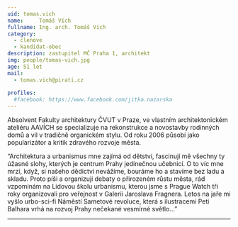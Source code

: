 ```yaml
---
uid: tomas.vich
name:     Tomáš Vích
fullname: Ing. arch. Tomáš Vích  
category:
  - clenove
  - kandidat-obec
description: zastupitel MČ Praha 1, architekt
img: people/tomas-vich.jpg
age: 51 let
mail:
  - tomas.vich@pirati.cz
 
profiles:
  #facebook: https://www.facebook.com/jitka.nazarska
---
```


Absolvent Fakulty architektury ČVUT v Praze, ve vlastním architektonickém ateliéru AAVÍCH se specializuje na rekonstrukce a novostavby rodinných domů a vil v tradičně organickém stylu. Od roku 2006 působí jako popularizátor a kritik zdravého rozvoje města. 

“Architektura a urbanismus mne zajímá od dětství, fascinují mě všechny ty úžasné slohy, kterých je centrum Prahy jedinečnou učebnicí. O to víc mne mrzí, když, si našeho dědictví nevážíme, bouráme ho a stavíme bez ladu a skladu. Proto píši a organizuji debaty o přirozeném růstu města, rád vzpomínám na Lidovou školu urbanismu, kterou jsme s Prague Watch tři roky organizovali pro veřejnost v Galerii Jaroslava Fragnera. Letos na jaře mi vyšlo urbo-sci-fi Náměstí Sametové revoluce, která s ilustracemi Peti Balhara vrhá na rozvoj Prahy nečekané vesmírné světlo…”



---